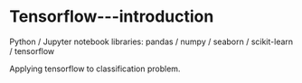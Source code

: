 # Tensorflow---introduction

Python / Jupyter notebook
libraries: pandas / numpy / seaborn / scikit-learn / tensorflow

Applying tensorflow to classification problem.
